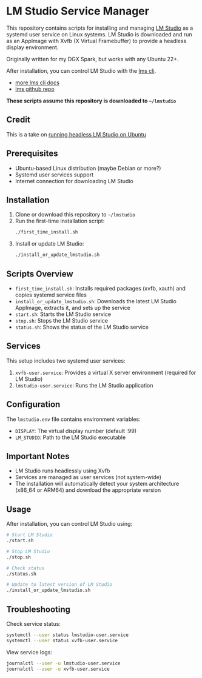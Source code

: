 # LM Studio Service Manager

This repository contains scripts for installing and managing [LM Studio](https://lmstudio.ai/) as a systemd user service on Linux systems. LM Studio is downloaded and run as an AppImage with Xvfb (X Virtual Framebuffer) to provide a headless display environment.

Originally written for my DGX Spark, but works with any Ubuntu 22+.

After installation, you can control LM Studio with the [lms cli](https://lmstudio.ai/docs/cli).

+ [more lms cli docs](https://lmstudio.ai/blog/lms)
+ [lms github repo](https://github.com/lmstudio-ai/lms)

**These scripts assume this repository is downloaded to `~/lmstudio`**

## Credit
This is a take on [running headless LM Studio on Ubuntu](https://run.tournament.org.il/running-headless-lm-studio-on-ubuntu/)

## Prerequisites

- Ubuntu-based Linux distribution (maybe Debian or more?)
- Systemd user services support
- Internet connection for downloading LM Studio

## Installation

1. Clone or download this repository to `~/lmstudio`
2. Run the first-time installation script:
   ```bash
   ./first_time_install.sh
   ```
3. Install or update LM Studio:
   ```bash
   ./install_or_update_lmstudio.sh
   ```

## Scripts Overview

- `first_time_install.sh`: Installs required packages (xvfb, xauth) and copies systemd service files
- `install_or_update_lmstudio.sh`: Downloads the latest LM Studio AppImage, extracts it, and sets up the service
- `start.sh`: Starts the LM Studio service
- `stop.sh`: Stops the LM Studio service
- `status.sh`: Shows the status of the LM Studio service

## Services

This setup includes two systemd user services:

1. `xvfb-user.service`: Provides a virtual X server environment (required for LM Studio)
2. `lmstudio-user.service`: Runs the LM Studio application

## Configuration

The `lmstudio.env` file contains environment variables:
- `DISPLAY`: The virtual display number (default :99)
- `LM_STUDIO`: Path to the LM Studio executable

## Important Notes


- LM Studio runs headlessly using Xvfb
- Services are managed as user services (not system-wide)
- The installation will automatically detect your system architecture (x86_64 or ARM64) and download the appropriate version

## Usage

After installation, you can control LM Studio using:
```bash
# Start LM Studio
./start.sh

# Stop LM Studio
./stop.sh

# Check status
./status.sh

# Update to latest version of LM Studio
./install_or_update_lmstudio.sh
```

## Troubleshooting

Check service status:
```bash
systemctl --user status lmstudio-user.service
systemctl --user status xvfb-user.service
```

View service logs:
```bash
journalctl --user -u lmstudio-user.service
journalctl --user -u xvfb-user.service
```

